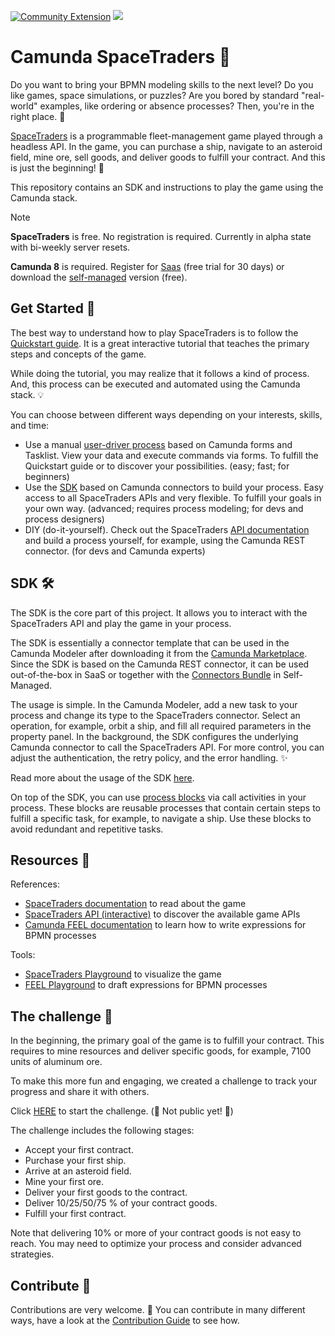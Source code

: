 [![Community Extension](https://img.shields.io/badge/Community%20Extension-An%20open%20source%20community%20maintained%20project-FF4700)](https://github.com/camunda-community-hub/community)
[![](https://img.shields.io/badge/Lifecycle-Incubating-blue)](https://github.com/Camunda-Community-Hub/community/blob/main/extension-lifecycle.md#incubating-)

# Camunda SpaceTraders 🚀

Do you want to bring your BPMN modeling skills to the next level? 
Do you like games, space simulations, or puzzles? 
Are you bored by standard "real-world" examples, like ordering or absence processes?
Then, you're in the right place. 👾

[SpaceTraders](https://spacetraders.io/) is a programmable fleet-management game played through a headless API. In the
game, you can purchase a ship, navigate to an asteroid field, mine ore, sell goods, and deliver goods to fulfill your
contract. And this is just the beginning! 🚀

This repository contains an SDK and instructions to play the game using the Camunda stack. 

> [!NOTE]  
> **SpaceTraders** is free. No registration is required. Currently in alpha state with bi-weekly server resets.
>
> **Camunda 8** is required. Register for [Saas](https://signup.camunda.com/) (free trial for 30 days) or download the [self-managed](https://docs.camunda.io/docs/self-managed/platform-deployment/overview/) version (free). 

## Get Started 🔧 

The best way to understand how to play SpaceTraders is to follow
the [Quickstart guide](https://docs.spacetraders.io/quickstart/new-game). It is a great interactive tutorial that
teaches the primary steps and concepts of the game.

While doing the tutorial, you may realize that it follows a kind of process. And, this process can be executed and
automated using the Camunda stack. 💡

You can choose between different ways depending on your interests, skills, and time:

- Use a manual [user-driver process](manual-process) based on Camunda forms and
  Tasklist. View your data and execute commands via forms. To fulfill the Quickstart guide or to discover your possibilities. (easy; fast; for beginners)
- Use the [SDK](sdk) based on Camunda connectors to build your process. Easy access to all SpaceTraders APIs and very flexible. To fulfill your goals in your own way. (advanced;
  requires process modeling; for devs and process designers)
- DIY (do-it-yourself). Check out the
  SpaceTraders [API documentation](https://spacetraders.stoplight.io/docs/spacetraders/11f2735b75b02-space-traders-api)
  and build a process yourself, for example, using the Camunda REST connector. (for devs and Camunda experts)

## SDK 🛠️

The SDK is the core part of this project. It allows you to interact with the SpaceTraders API and play the game in your process. 

The SDK is essentially a connector template that can be used in the Camunda Modeler after downloading it from the [Camunda Marketplace](https://marketplace.camunda.com/en-US/apps/420889/spacetraders-sdk). 
Since the SDK is based on the Camunda REST connector, it can be used out-of-the-box in SaaS or together with the [Connectors Bundle](https://docs.camunda.io/docs/self-managed/connectors-deployment/install-and-start/#connector-runtime-and-function) in Self-Managed.

The usage is simple. In the Camunda Modeler, add a new task to your process and change its type to the SpaceTraders connector. Select
an operation, for example, orbit a ship, and fill all required parameters in the property panel. In the background, the SDK
configures the underlying Camunda connector to call the SpaceTraders API. For more control, you can adjust the authentication, 
the retry policy, and the error handling. ✨

Read more about the usage of the SDK [here](sdk).

On top of the SDK, you can use [process blocks](process-blocks) via call activities in your process. These blocks are reusable processes 
that contain certain steps to fulfill a specific task, for example, to navigate a ship. Use these blocks to avoid redundant and repetitive tasks. 

## Resources 📖

References:

- [SpaceTraders documentation](https://docs.spacetraders.io/) to read about the game
- [SpaceTraders API (interactive)](https://spacetraders.stoplight.io/docs/spacetraders) to discover the available game APIs
- [Camunda FEEL documentation](https://docs.camunda.io/docs/components/modeler/feel/language-guide/feel-expressions-introduction/) to learn how to write expressions for BPMN processes

Tools:

- [SpaceTraders Playground](https://docs.spacetraders.io/playground) to visualize the game
- [FEEL Playground](https://camunda.github.io/feel-scala/docs/playground/) to draft expressions for BPMN processes

## The challenge 🏁

In the beginning, the primary goal of the game is to fulfill your contract. This requires to mine resources and deliver
specific goods, for example, 7100 units of aluminum ore.

To make this more fun and engaging, we created a challenge to track your progress and share it with others.

Click [HERE](https://bru-2.tasklist.camunda.io/1b68bd9a-f204-4e74-84bc-88d09035a14d/new/space-traders-challenge) to
start the challenge. (🚧 Not public yet! 🚧)

The challenge includes the following stages:

- Accept your first contract.
- Purchase your first ship.
- Arrive at an asteroid field.
- Mine your first ore.
- Deliver your first goods to the contract.
- Deliver 10/25/50/75 % of your contract goods.
- Fulfill your first contract.

Note that delivering 10% or more of your contract goods is not easy to reach. You may need to optimize your process and
consider advanced strategies.  

## Contribute 🌱

Contributions are very welcome. 🎉 
You can contribute in many different ways, have a look at the [Contribution Guide](CONTRIBUTING.MD) to see how.
